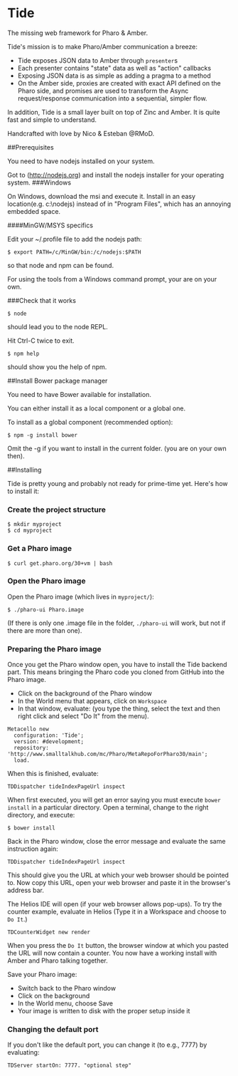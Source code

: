 Tide
====

The missing web framework for Pharo & Amber.

Tide's mission is to make Pharo/Amber communication a breeze:

- Tide exposes JSON data to Amber through `presenter`s
- Each presenter contains "state" data as well as "action" callbacks
- Exposing JSON data is as simple as adding a pragma to a method
- On the Amber side, proxies are created with exact API defined on the Pharo side, and promises are used to transform the Async request/response communication into a sequential, simpler flow.

In addition, Tide is a small layer built on top of Zinc and Amber. It is quite fast and simple to understand.

Handcrafted with love by Nico & Esteban @RMoD.

##Prerequisites

You need to have nodejs installed on your system.

Got to (http://nodejs.org) and install the nodejs installer for your operating system.
###Windows

On Windows, download the msi and execute it. Install in an easy location(e.g. c:\nodejs) instead of in "Program Files", which has an annoying embedded space.

####MinGW/MSYS specifics

Edit your ~/.profile file to add the nodejs path:

    $ export PATH=/c/MinGW/bin:/c/nodejs:$PATH

so that node and npm can be found.

For using the tools from a Windows command prompt, your are on your own.

###Check that it works

    $ node

should lead you to the node REPL.

Hit Ctrl-C twice to exit.


    $ npm help

should show you the help of npm.

##Install Bower package manager

You need to have Bower available for installation.

You can either install it as a local component or a global one.

To install as a global component (recommended option):

    $ npm -g install bower

Omit the -g if you want to install in the current folder. (you are on your own then).

##Installing

Tide is pretty young and probably not ready for prime-time yet. Here's how to install it:

### Create the project structure
    $ mkdir myproject
    $ cd myproject

### Get a Pharo image
    $ curl get.pharo.org/30+vm | bash

### Open the Pharo image

Open the Pharo image (which lives in `myproject/`):

    $ ./pharo-ui Pharo.image

(If there is only one .image file in the folder, `./pharo-ui` will work, but not if there are more than one).

### Preparing the Pharo image

Once you get the Pharo window open, you have to install the Tide backend part. This means bringing the Pharo code you cloned from GitHub into the Pharo image.

* Click on the background of the Pharo window
* In the World menu that appears, click on `Workspace`
* In that window, evaluate: (you type the thing, select the text and then right click and select "Do It" from the menu).

```
Metacello new
  configuration: 'Tide';
  version: #development;
  repository: 'http://www.smalltalkhub.com/mc/Pharo/MetaRepoForPharo30/main';
  load.
```

When this is finished, evaluate:

    TDDispatcher tideIndexPageUrl inspect

When first executed, you will get an error saying you must execute `bower install` in a particular directory. Open a terminal, change to the right directory, and execute:

    $ bower install

Back in the Pharo window, close the error message and evaluate the same instruction again:

    TDDispatcher tideIndexPageUrl inspect

This should give you the URL at which your web browser should be pointed to. Now copy this URL, open your web browser and paste it in the browser's address bar.

The Helios IDE will open (if your web browser allows pop-ups). To try the counter example, evaluate in Helios (Type it in a Workspace and choose to `Do It`.)

    TDCounterWidget new render

When you press the `Do It` button, the browser window at which you pasted the URL will now contain a counter. You now have a working install with Amber and Pharo talking together.

Save your Pharo image:

* Switch back to the Pharo window
* Click on the background
* In the World menu, choose Save
* Your image is written to disk with the proper setup inside it

### Changing the default port

If you don't like the default port, you can change it (to e.g., 7777) by evaluating:

    TDServer startOn: 7777. "optional step"
